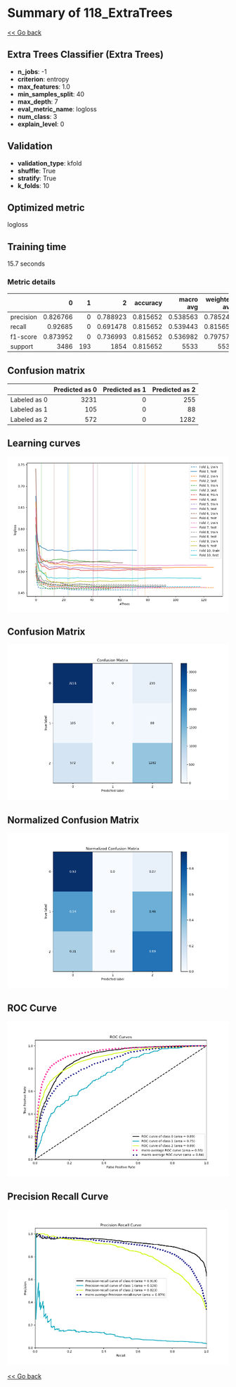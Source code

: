 # Summary of 118_ExtraTrees

[<< Go back](../README.md)


## Extra Trees Classifier (Extra Trees)
- **n_jobs**: -1
- **criterion**: entropy
- **max_features**: 1.0
- **min_samples_split**: 40
- **max_depth**: 7
- **eval_metric_name**: logloss
- **num_class**: 3
- **explain_level**: 0

## Validation
 - **validation_type**: kfold
 - **shuffle**: True
 - **stratify**: True
 - **k_folds**: 10

## Optimized metric
logloss

## Training time

15.7 seconds

### Metric details
|           |           0 |   1 |           2 |   accuracy |   macro avg |   weighted avg |   logloss |
|:----------|------------:|----:|------------:|-----------:|------------:|---------------:|----------:|
| precision |    0.826766 |   0 |    0.788923 |   0.815652 |    0.538563 |       0.785246 |   0.50397 |
| recall    |    0.92685  |   0 |    0.691478 |   0.815652 |    0.539443 |       0.815652 |   0.50397 |
| f1-score  |    0.873952 |   0 |    0.736993 |   0.815652 |    0.536982 |       0.797575 |   0.50397 |
| support   | 3486        | 193 | 1854        |   0.815652 | 5533        |    5533        |   0.50397 |


## Confusion matrix
|              |   Predicted as 0 |   Predicted as 1 |   Predicted as 2 |
|:-------------|-----------------:|-----------------:|-----------------:|
| Labeled as 0 |             3231 |                0 |              255 |
| Labeled as 1 |              105 |                0 |               88 |
| Labeled as 2 |              572 |                0 |             1282 |

## Learning curves
![Learning curves](learning_curves.png)
## Confusion Matrix

![Confusion Matrix](confusion_matrix.png)


## Normalized Confusion Matrix

![Normalized Confusion Matrix](confusion_matrix_normalized.png)


## ROC Curve

![ROC Curve](roc_curve.png)


## Precision Recall Curve

![Precision Recall Curve](precision_recall_curve.png)



[<< Go back](../README.md)
